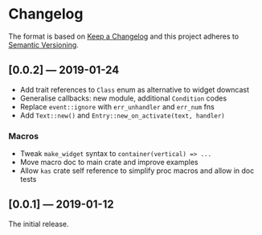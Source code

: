 # Changelog
The format is based on [Keep a Changelog](http://keepachangelog.com/en/1.0.0/)
and this project adheres to [Semantic Versioning](https://semver.org/spec/v2.0.0.html).

## [0.0.2] — 2019-01-24
-   Add trait references to `Class` enum as alternative to widget downcast
-   Generalise callbacks: new module, additional `Condition` codes
-   Replace `event::ignore` with `err_unhandler` and `err_num` fns
-   Add `Text::new()` and `Entry::new_on_activate(text, handler)`

### Macros
-   Tweak `make_widget` syntax to `container(vertical) => ...`
-   Move macro doc to main crate and improve examples
-   Allow `kas` crate self reference to simplify proc macros and allow in doc tests

## [0.0.1] — 2019-01-12
The initial release.
